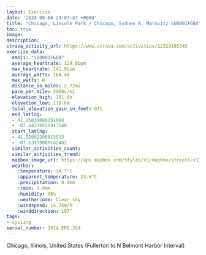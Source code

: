 ```yaml
---
layout: Exercise
date: '2024-09-04 23:07:47 +0000'
title: "Chicago, Lincoln Park / Chicago, Sydney R. Marovitz \U0001F6B4"
toc: true
image:
description:
strava_activity_url: https://www.strava.com/activities/12329185343
exercise_data:
  emoji: "\U0001F6B4"
  average_heartrate: 129.0bpm
  max_heartrate: 141.0bpm
  average_watts: 164.4W
  max_watts: W
  distance_in_miles: 2.72mi
  pace_per_mile: 3m58s/mi
  elevation_high: 181.6m
  elevation_low: 178.6m
  total_elevation_gain_in_feet: 0ft
  end_latlng:
  - 41.95034880191088
  - -87.64339556917548
  start_latlng:
  - 41.92602208815515
  - -87.63139000162482
  similar_activities_count:
  similar_activities_trend:
  mapbox_image_url: https://api.mapbox.com/styles/v1/mapbox/streets-v11/static/path-5+787af2-1.0(uf%7C~FnnzuOkBTyBHoBCaAGmAOa%40AUDQJ%7B%40%7C%40MH%5BFqBEoBWi%40%40gAPu%40ViAVoBv%40gAVi%40Tg%40XoBzAyAv%40_%40%5CQX%5Bz%40Wh%40aBdCcAfA%7D%40dBk%40j%40UXw%40hBY%60%40SNk%40TIFe%40l%40wArAwElDeAbAe%40Vw%40NgDfAaCtA_CdBaAd%40_%40LaAR%5DDyAD%5BJWTw%40fAo%40n%40e%40ZsDlBc%40J_%40%3F%5DMy%40k%40SCM%40WL%7D%40v%40o%40%60A),pin-s-s+e5b22e(-87.63128,41.92891),pin-s-f+89ae00(-87.64264000000004,41.949230000000014)/auto/800x800?access_token=pk.eyJ1Ijoiam9zaGJlY2ttYW4iLCJhIjoiY205eWR2aDd1MWZ6djJrbXc4a3M0bWZleiJ9.XiG9OWkNcZk2QzjJbxLB4A
  weather:
    :temperature: 24.7°C
    :apparent_temperature: 23.6°C
    :precipitation: 0.0mm
    :rain: 0.0mm
    :humidity: 48%
    :weathercode: Clear sky
    :windspeed: 14.7km/h
    :winddirection: 107°
tags:
- cycling
serial_number: 2024.ERE.264
---
```

Chicago, Illinois, United States (Fullerton to N Belmont Harbor Interval)
